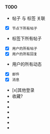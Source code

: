 #### TODO

- 帖子 与 标签 关联
- [x] `节点下所有帖子`
- 标签下所有帖子
- [x] `用户的所有帖子`
- [x] `用户的所有回复`
- 用户的所有动态
- [x] `邮件`
- [x] `消息`
- [x]其他登录
- 收藏?
-
- 
-
- 
-
-  
